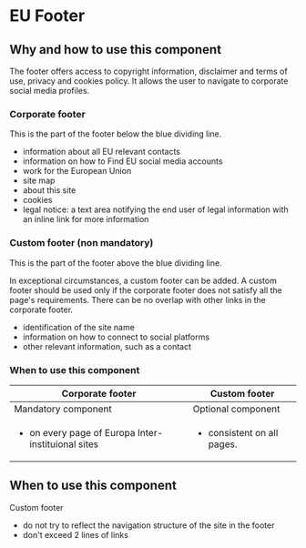 # EU Footer

## Why and how to use this component

The footer offers access to copyright information, disclaimer and terms of use, privacy and cookies policy. It allows the user to navigate to corporate social media profiles.

### Corporate footer

This is the part of the footer below the blue dividing line.

- information about all EU relevant contacts
- information on how to Find EU social media accounts
- work for the European Union
- site map
- about this site
- cookies
- legal notice: a text area notifying the end user of legal information with an inline link for more information

### Custom footer (non mandatory)

This is the part of the footer above the blue dividing line.

In exceptional circumstances, a custom footer can be added.
A custom footer should be used only if the corporate footer does not satisfy all the page's requirements.
There can be no overlap with other links in the corporate footer.

- identification of the site name
- information on how to connect to social platforms
- other relevant information, such as a contact

### When to use this component

| Corporate footer                                                                    | Custom footer                                               |
| ----------------------------------------------------------------------------------- | ----------------------------------------------------------- |
| Mandatory component                                                                 | Optional component                                          |
| <ul class="ecl-list"><li>on every page of Europa Inter-instituional sites</li></ul> | <ul class="ecl-list"><li>consistent on all pages.</li></ul> |

## When to use this component

Custom footer

- do not try to reflect the navigation structure of the site in the footer
- don't exceed 2 lines of links
